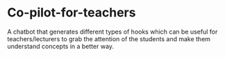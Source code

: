 # Co-pilot-for-teachers
A chatbot that generates different types of hooks which can be useful for teachers/lecturers to grab the attention of the students and make them understand concepts in a better way.
